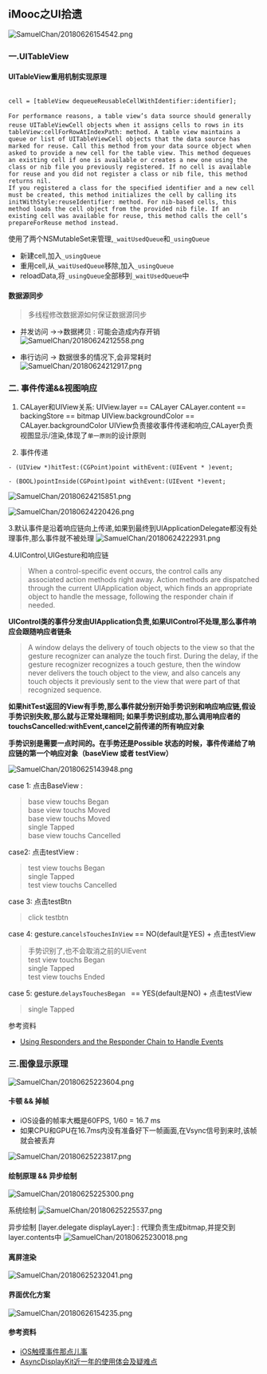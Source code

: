 ## iMooc之UI拾遗

![SamuelChan/20180626154542.png](http://ormqbgzmy.bkt.clouddn.com/SamuelChan/20180626154542.png)

### 一.UITableView

#### UITableView重用机制实现原理
```objc

cell = [tableView dequeueReusableCellWithIdentifier:identifier];

For performance reasons, a table view’s data source should generally reuse UITableViewCell objects when it assigns cells to rows in its tableView:cellForRowAtIndexPath: method. A table view maintains a queue or list of UITableViewCell objects that the data source has marked for reuse. Call this method from your data source object when asked to provide a new cell for the table view. This method dequeues an existing cell if one is available or creates a new one using the class or nib file you previously registered. If no cell is available for reuse and you did not register a class or nib file, this method returns nil.
If you registered a class for the specified identifier and a new cell must be created, this method initializes the cell by calling its initWithStyle:reuseIdentifier: method. For nib-based cells, this method loads the cell object from the provided nib file. If an existing cell was available for reuse, this method calls the cell’s prepareForReuse method instead.
```
使用了两个NSMutableSet来管理,`_waitUsedQueue`和`_usingQueue`

- 新建cell,加入`_usingQueue`
- 重用cell,从`_waitUsedQueue`移除,加入`_usingQueue`
- reloadData,将`_usingQueue`全部移到`_waitUsedQueue`中

#### 数据源同步
> 多线程修改数据源如何保证数据源同步

- 并发访问 →→数据拷贝 : 可能会造成内存开销
![SamuelChan/20180624212558.png](http://ormqbgzmy.bkt.clouddn.com/SamuelChan/20180624212558.png)

- 串行访问 → 数据很多的情况下,会非常耗时
![SamuelChan/20180624212917.png](http://ormqbgzmy.bkt.clouddn.com/SamuelChan/20180624212917.png)

### 二. 事件传递&&视图响应
1. CALayer和UIView关系: 
UIView.layer == CALayer
CALayer.content == backingStore ==  bitmap
UIView.backgroundColor == CALayer.backgroundColor
UIView负责接收事件传递和响应,CALayer负责视图显示/渲染,体现了`单一原则`的设计原则

2. 事件传递

```objc
- (UIView *)hitTest:(CGPoint)point withEvent:(UIEvent * )event;

- (BOOL)pointInside(CGPoint)point withEvent:(UIEvent *)event;
```
![SamuelChan/20180624215851.png](http://ormqbgzmy.bkt.clouddn.com/SamuelChan/20180624215851.png)

![SamuelChan/20180624220426.png](http://ormqbgzmy.bkt.clouddn.com/SamuelChan/20180624220426.png)


3.默认事件是沿着响应链向上传递,如果到最终到UIApplicationDelegate都没有处理事件,那么事件就不被处理
![SamuelChan/20180624222931.png](http://ormqbgzmy.bkt.clouddn.com/SamuelChan/20180624222931.png)

4.UIControl,UIGesture和响应链

> When a control-specific event occurs, the control calls any associated action methods right away. Action methods are dispatched through the current UIApplication object, which finds an appropriate object to handle the message, following the responder chain if needed.

**UIControl类的事件分发由UIApplication负责,如果UIControl不处理,那么事件响应会跟随响应者链条**

> A window delays the delivery of touch objects to the view so that the gesture recognizer can analyze the touch first. During the delay, if the gesture recognizer recognizes a touch gesture, then the window never delivers the touch object to the view, and also cancels any touch objects it previously sent to the view that were part of that recognized sequence.

**如果hitTest返回的View有手势,那么事件就分别开始手势识别和响应响应链,假设手势识别失败,那么就与正常处理相同; 如果手势识别成功,那么调用响应者的touchsCancelled:withEvent,cancel之前传递的所有响应对象**

**手势识别是需要一点时间的。在手势还是Possible 状态的时候，事件传递给了响应链的第一个响应对象（baseView 或者 testView）**

![SamuelChan/20180625143948.png](http://ormqbgzmy.bkt.clouddn.com/SamuelChan/20180625143948.png)

case 1: 点击BaseView : 
>  base view touchs Began				
    base view touchs Moved			
    base view touchs Moved  			
    single Tapped			
   base view touchs Cancelled

case2: 点击testView :
>  test view touchs Began		
    single Tapped		
    test view touchs Cancelled		

case 3: 点击testBtn
>  click testbtn

case 4: gesture.`cancelsTouchesInView` == NO(default是YES)  + 点击testView
>  手势识别了,也不会取消之前的UIEvent				
    test view touchs Began		
    single Tapped		
    test view touchs Ended
    
case 5: gesture.`delaysTouchesBegan ` == YES(default是NO)  + 点击testView
>   single Tapped		


参考资料
- [Using Responders and the Responder Chain to Handle Events](https://developer.apple.com/documentation/uikit/touches_presses_and_gestures/using_responders_and_the_responder_chain_to_handle_events) 

### 三.图像显示原理

![SamuelChan/20180625223604.png](http://ormqbgzmy.bkt.clouddn.com/SamuelChan/20180625223604.png)

#### 卡顿 && 掉帧
- iOS设备的帧率大概是60FPS, 1/60 = 16.7 ms
- 如果CPU和GPU在16.7ms内没有准备好下一帧画面,在Vsync信号到来时,该帧就会被丢弃

![SamuelChan/20180625223817.png](http://ormqbgzmy.bkt.clouddn.com/SamuelChan/20180625223817.png)

#### 绘制原理 && 异步绘制
![SamuelChan/20180625225300.png](http://ormqbgzmy.bkt.clouddn.com/SamuelChan/20180625225300.png)

系统绘制
![SamuelChan/20180625225537.png](http://ormqbgzmy.bkt.clouddn.com/SamuelChan/20180625225537.png)

异步绘制
[layer.delegate displayLayer:] : 代理负责生成bitmap,并提交到layer.contents中
![SamuelChan/20180625230018.png](http://ormqbgzmy.bkt.clouddn.com/SamuelChan/20180625230018.png)

#### 离屏渲染

![SamuelChan/20180625232041.png](http://ormqbgzmy.bkt.clouddn.com/SamuelChan/20180625232041.png)

#### 界面优化方案
	
![SamuelChan/20180626154235.png](http://ormqbgzmy.bkt.clouddn.com/SamuelChan/20180626154235.png)


#### 参考资料
- [iOS触摸事件那点儿事](https://blog.gocy.tech/2016/11/19/iOS-touch-handling/)
- [AsyncDisplayKit近一年的使用体会及疑难点](http://qingmo.me/2017/07/21/asyndisplaykit/)

